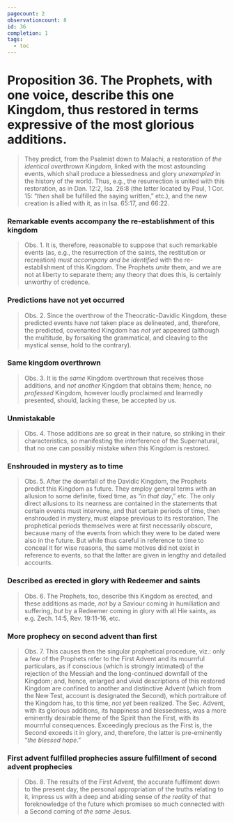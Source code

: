 ```yaml
---
pagecount: 2
observationcount: 8
id: 36
completion: 1
tags:
  - toc
---
```

# Proposition 36. The Prophets, with one voice, describe this one Kingdom, thus restored in terms expressive of the most glorious additions.

>They predict, from the Psalmist down to Malachi, a restoration of *the identical overthrown Kingdom*, linked with the most astounding events, which shall produce a blessedness and glory *unexampled* in the history of the world. Thus, e.g., the resurrection is united with this restoration, as in Dan. 12:2, Isa. 26:8 (the latter located by Paul, 1 Cor. 15: “*then* shall be fulfilled the saying written,” etc.), and the new creation is allied with it, as in Isa. 65:17, and 66:22.
### Remarkable events accompany the re-establishment of this kingdom
>Obs. 1. It is, therefore, reasonable to suppose that such remarkable events (as, e.g., the resurrection of the saints, the restitution or recreation) *must accompany and be identified* with the re-establishment of this Kingdom. The Prophets *unite* them, and we are not at liberty to separate them; any theory that does this, is certainly unworthy of credence.
### Predictions have not yet occurred
>Obs. 2. Since the overthrow of the Theocratic-Davidic Kingdom, these predicted events have *not* taken place as delineated, and, therefore, the predicted, covenanted Kingdom has *not yet* appeared (although the multitude, by forsaking the grammatical, and cleaving to the mystical sense, hold to the contrary).
### Same kingdom overthrown 
>Obs. 3. It is the *same* Kingdom overthrown that receives those additions, and *not another* Kingdom that obtains them; hence, no *professed* Kingdom, however loudly proclaimed and learnedly presented, should, lacking these, be accepted by us.
### Unmistakable
>Obs. 4. Those additions are so great in their nature, so striking in their characteristics, so manifesting the interference of the Supernatural, that no one can possibly mistake *when* this Kingdom is restored.
### Enshrouded in mystery as to time
>Obs. 5. After the downfall of the Davidic Kingdom, the Prophets predict this Kingdom as future. They employ general terms with an allusion to some definite, fixed time, as “*in that day*,” etc. The only direct allusions to its nearness are contained in the statements that certain events must intervene, and that certain periods of time, then enshrouded in mystery, must elapse previous to its restoration. The prophetical periods themselves were at first necessarily obscure, because many of the events from which they were to be dated were also in the future. But while thus careful in reference to time to conceal it for wise reasons, the same motives did not exist in reference to events, so that the latter are given in lengthy and detailed accounts.
### Described as erected in glory with Redeemer and saints
>Obs. 6. The Prophets, too, describe this Kingdom as erected, and these additions as made, *not* by a Saviour coming in humiliation and suffering, *but* by a Redeemer coming in glory with all Hie saints, as e.g. Zech. 14:5, Rev. 19:11-16, etc.
### More prophecy on second advent than first
>Obs. 7. This causes then the singular prophetical procedure, viz.: only a few of the Prophets refer to the First Advent and its mournful particulars, as if conscious (which is strongly intimated) of the rejection of the Messiah and the long-continued downfall of the Kingdom; and, hence, enlarged and vivid descriptions of this restored Kingdom are confined to another and distinctive Advent (which from the New Test, account is designated the Second), which portraiture of the Kingdom has, to this time, *not yet* been realized. The Sec. Advent, with its glorious additions, its happiness and blessedness, was a more eminently desirable theme of the Spirit than the First, with its mournful consequences. Exceedingly precious as the First is, the Second exceeds it in glory, and, therefore, the latter is pre-eminently “*the blessed hope*.”
### First advent fulfilled prophecies assure fulfillment of second advent prophecies
>Obs. 8. The results of the First Advent, the accurate fulfilment down to the present day, the personal appropriation of the truths relating to it, impress us with a deep and abiding sense of *the reality* of that foreknowledge of the future which promises so much connected with a Second coming of *the same* Jesus.
